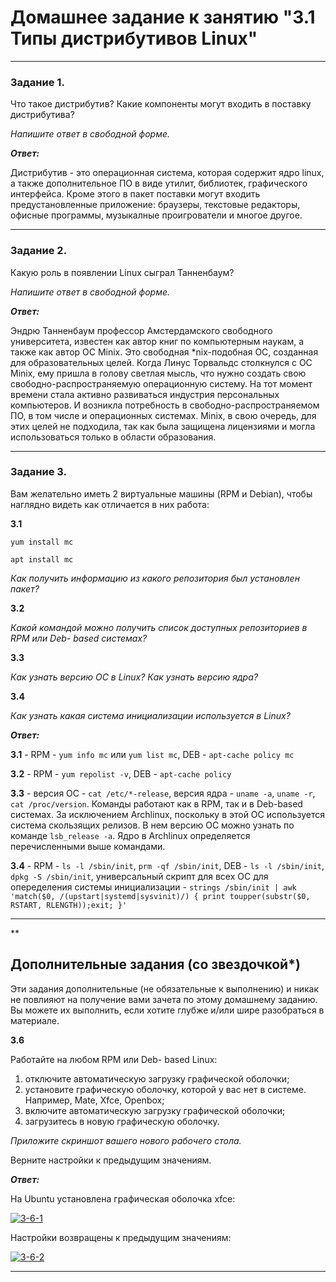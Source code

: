 # Домашнее задание к занятию "3.1 Типы дистрибутивов Linux"

---

### Задание 1.

Что такое дистрибутив? Какие компоненты могут входить в поставку дистрибутива?

*Напишите ответ в свободной форме.*

***Ответ:***

Дистрибутив - это операционная система, которая содержит ядро linux, а также дополнительное ПО в виде утилит, библиотек, графического интерфейса. Кроме этого в пакет поставки могут входить предустановленные приложение: браузеры, текстовые редакторы, офисные программы, музыкалные проигрователи и многое другое.

---

### Задание 2.

Какую роль в появлении Linux сыграл Танненбаум?

*Напишите ответ в свободной форме.*

***Ответ:***

Эндрю Танненбаум профессор Амстердамского свободного университета, известен как автор книг по компьютерным наукам, а также как автор ОС Minix. Это свободная *nix-подобная ОС, созданная для образовательных целей. Когда Линус Торвальдс столкнулся с ОС Minix, ему пришла в голову светлая мысль, что нужно создать свою свободно-распространяемую операционную систему. На тот момент времени стала активно развиваться индустрия персональных компьютеров. И возникла потребность в свободно-распространяемом ПО, в том числе и операционных системах. Minix, в свою очередь, для этих целей не подходила, так как была защищена лицензиями и могла использоваться только в области образования. 

---

### Задание 3. 

Вам желательно иметь 2 виртуальные машины (RPM и Debian), чтобы наглядно видеть как отличается в них работа:

**3.1** 

`yum install mc`

`apt install mc`

*Как получить информацию из какого репозитория был установлен пакет?*

**3.2** 

*Какой командой можно получить список доступных репозиториев в RPM или Deb- based системах?*

**3.3**

*Как узнать версию ОС в Linux? Как узнать версию ядра?*

**3.4**

*Как узнать какая система инициализации используется в Linux?* 

***Ответ:***

**3.1** - RPM - `yum info mc` или `yum list mc`, DEB - `apt-cache policy mc`

**3.2** - RPM - `yum repolist -v`, DEB - `apt-cache policy` 

**3.3** - версия ОС - `cat /etc/*-release`, версия ядра - `uname -a`, `uname -r`, `cat /proc/version`. Команды работают как в RPM, так и в Deb-based системах. За исключением Archlinux, поскольку в этой ОС используется система скользящих релизов. В нем версию ОС можно узнать по команде `lsb_release -a`. Ядро в Archlinux определяется перечисленными выше командами.

**3.4** - RPM - `ls -l /sbin/init`, `prm -qf /sbin/init`, DEB - `ls -l /sbin/init`, `dpkg -S /sbin/init`, универсальный скрипт для всех ОС для опеределения системы инициализации - ` strings /sbin/init | awk 'match($0, /(upstart|systemd|sysvinit)/) { print toupper(substr($0, RSTART, RLENGTH));exit; }' ` 

---

**

## Дополнительные задания (со звездочкой*)
Эти задания дополнительные (не обязательные к выполнению) и никак не повлияют на получение вами зачета по этому домашнему заданию. Вы можете их выполнить, если хотите глубже и/или шире разобраться в материале.

**3.6**

Работайте на любом RPM или Deb- based Linux:

1) отключите автоматическую загрузку графической оболочки;
2) установите графическую оболочку, которой у вас нет в системе. Например, Mate, Xfce, Openbox;
3) включите автоматическую загрузку графической оболочки;
4) загрузитесь в новую графическую оболочку.

*Приложите скриншот вашего нового рабочего стола.*

Верните настройки к предыдущим значениям.

***Ответ:***

На Ubuntu установлена графическая оболочка xfce:

<a href="https://ibb.co/XXXF7m8"><img src="https://i.ibb.co/v11L32Y/3-6-1.png" alt="3-6-1" border="0"></a>

Настройки возвращены к предыдущим значениям:

<a href="https://ibb.co/0jt69jG"><img src="https://i.ibb.co/nsCY1sL/3-6-2.png" alt="3-6-2" border="0"></a>

---